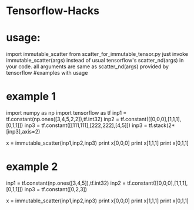 # Tensorflow-Hacks

# usage:
import immutable_scatter from scatter_for_immutable_tensor.py
just invoke immutable_scatter(args) instead of usual tensorflow's scatter_nd(args) in your code.
all arguments are same as scatter_nd(args) provided by tensorflow
#examples with usage
# example 1

import numpy as np
import tensorflow as tf
inp1 = tf.constant(np.ones([3,4,5,2,2]),tf.int32)
inp2 = tf.constant([[0,0,0],[1,1,1],[0,1,1]])
inp3 = tf.constant([[111,111],[222,222],[4,5]])
inp3 = tf.stack(2*[inp3],axis=2)

x = immutable_scatter(inp1,inp2,inp3)
print x[0,0,0]
print x[1,1,1]
print x[0,1,1]

# example 2
inp1 = tf.constant(np.ones([3,4,5]),tf.int32)
inp2 = tf.constant([[0,0,0],[1,1,1],[0,1,1]])
inp3 = tf.constant([0,2,3])

x = immutable_scatter(inp1,inp2,inp3)
print x[0,0,0]
print x[1,1,1]
print x[0,1,1]
